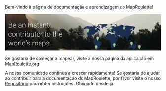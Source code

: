 ---
---

Bem-vindo à página de documentação e aprendizagem do MapRoulette!

![](/media/welcome-index.png)

Se gostaria de começar a mapear, visite a nossa página da aplicação em [MapRoulette.org](https://maproulette.org/)

A nossa comunidade continua a crescer rapidamente! Se gostaria de ajudar ao contribuir para a documentação do MapRoulette, por favor visite o nosso [Repositório](https://github.com/maproulette/docs) para obter instruções. Obrigado desde já.
